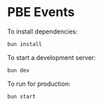 # PBE Events

To install dependencies:

```bash
bun install
```

To start a development server:

```bash
bun dev
```

To run for production:

```bash
bun start
```
